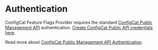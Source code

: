 # Authentication

ConfigCat Feature Flags Provider requires the standard [ConfigCat Public Management API](https://api.configcat.com) authentication. [Create ConfigCat Public API credentials here](https://app.configcat.com/my-account/public-api-credentials).

Read more about [ConfigCat Public Management API Authentication](https://configcat.com/docs/advanced/public-api/#create-public-api-credentials).